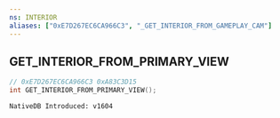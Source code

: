 ```yaml
---
ns: INTERIOR
aliases: ["0xE7D267EC6CA966C3", "_GET_INTERIOR_FROM_GAMEPLAY_CAM"]
---
```

## GET_INTERIOR_FROM_PRIMARY_VIEW

```c
// 0xE7D267EC6CA966C3 0xA83C3D15
int GET_INTERIOR_FROM_PRIMARY_VIEW();
```

```
NativeDB Introduced: v1604
```

